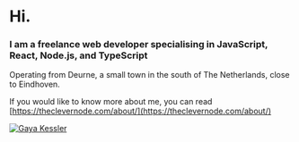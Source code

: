 # Hi.

### I am a freelance web developer specialising in JavaScript, React, Node.js, and TypeScript

Operating from Deurne, a small town in the south of The Netherlands, close to Eindhoven.

If you would like to know more about me, you can read [https://theclevernode.com/about/](https://theclevernode.com/about/)

[![Gaya Kessler](https://theclevernode.com/about/gaya-de-rips-stippelberg.jpg)](https://theclevernode.com/about/)
